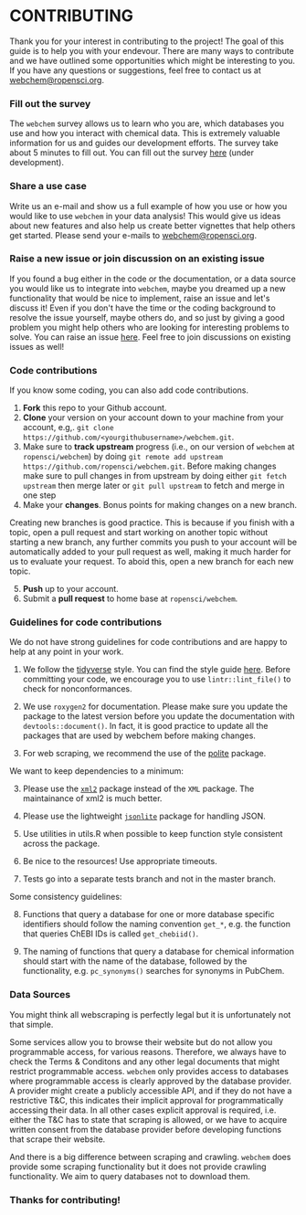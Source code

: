 # CONTRIBUTING #

Thank you for your interest in contributing to the project! The goal of this guide is to help you with your endevour. There are many ways to contribute and we have outlined some opportunities which might be interesting to you. If you have any questions or suggestions, feel free to contact us at <webchem@ropensci.org>.

### Fill out the survey

The ```webchem``` survey allows us to learn who you are, which databases you use and how you interact with chemical data. This is extremely valuable information for us and guides our development efforts. The survey take about 5 minutes to fill out. You can fill out the survey [here](<link here>) (under development).

### Share a use case

Write us an e-mail and show us a full example of how you use or how you would like to use ```webchem``` in your data analysis! This would give us ideas about new features and also help us create better vignettes that help others get started. Please send your e-mails to <webchem@ropensci.org>.

### Raise a new issue or join discussion on an existing issue

If you found a bug either in the code or the documentation, or a data source you would like us to integrate into ```webchem```, maybe you dreamed up a new functionality that would be nice to implement, raise an issue and let's discuss it! Even if you don't have the time or the coding background to resolve the issue yourself, maybe others do, and so just by giving a good problem you might help others who are looking for interesting problems to solve. You can raise an issue [here](https://github.com/ropensci/webchem/issues). Feel free to join discussions on existing issues as well!

### Code contributions

If you know some coding, you can also add code contributions.

1. **Fork** this repo to your Github account.
2. **Clone** your version on your account down to your machine from your account, e.g,. `git clone https://github.com/<yourgithubusername>/webchem.git`.
3. Make sure to **track upstream** progress (i.e., on our version of `webchem` at `ropensci/webchem`) by doing `git remote add upstream https://github.com/ropensci/webchem.git`. Before making changes make sure to pull changes in from upstream by doing either `git fetch upstream` then merge later or `git pull upstream` to fetch and merge in one step
4. Make your **changes**. Bonus points for making changes on a new branch.

Creating new branches is good practice. This is because if you finish with a topic, open a pull request and start working on another topic without starting a new branch, any further commits you push to your account will be automatically added to your pull request as well, making it much harder for us to evaluate your request. To aboid this, open a new branch for each new topic.

5. **Push** up to your account.
6. Submit a **pull request** to home base at `ropensci/webchem`.

### Guidelines for code contributions

We do not have strong guidelines for code contributions and are happy to help at any point in your work.

1. We follow the [tidyverse](https://tidyverse.org) style. You can find the style guide [here](https://style.tidyverse.org/). Before committing your code, we encourage you to use ```lintr::lint_file()``` to check for nonconformances.

2. We use ```roxygen2``` for documentation. Please make sure you update the package to the latest version before you update the documentation with ```devtools::document()```. In fact, it is good practice to update all the packages that are used by webchem before making changes.

2. For web scraping, we recommend the use of the [polite](https://dmi3kno.github.io/polite/) package.

We want to keep dependencies to a minimum:

3. Please use the [`xml2`](https://github.com/hadley/xml2) package instead of the `XML` package. The maintainance of xml2 is much better.

4. Please use the lightweight [`jsonlite`](https://github.com/jeroenooms/jsonlite) package for handling JSON.

5. Use utilities in utils.R when possible to keep function style consistent across the package.

6. Be nice to the resources! Use appropriate timeouts.

7. Tests go into a separate tests branch and not in the master branch.

Some consistency guidelines:

8. Functions that query a database for one or more database specific identifiers should follow the naming convention ```get_*```, e.g. the function that queries ChEBI IDs is called ```get_chebiid()```.

9. The naming of functions that query a database for chemical information should start with the name of the database, followed by the functionality, e.g. ```pc_synonyms()``` searches for synonyms in PubChem.

### Data Sources

You might think all webscraping is perfectly legal but it is unfortunately not that simple.

Some services allow you to browse their website but do not allow you programmable access, for various reasons. Therefore, we always have to check the Terms & Conditons and any other legal documents that might restrict programmable access. ```webchem``` only provides access to databases where programmable access is clearly approved by the database provider. A provider might create a publicly accessible API, and if they do not have a restrictive T&C, this indicates their implicit approval for programmatically accessing their data. In all other cases explicit approval is required, i.e. either the T&C has to state that scraping is allowed, or we have to acquire written consent from the database provider before developing functions that scrape their website.

And there is a big difference between scraping and crawling. ```webchem``` does provide some scraping functionality but it does not provide crawling functionality. We aim to query databases not to download them.

### Thanks for contributing!